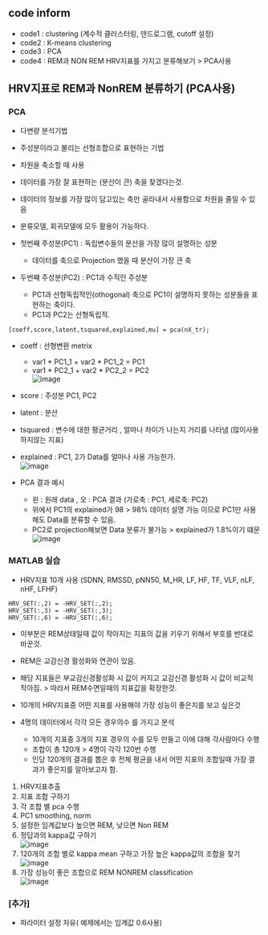 ## code inform
- code1 : clustering (계수적 클러스터링, 덴드로그램, cutoff 설정)
- code2 : K-means clustering
- code3 : PCA
- code4 : REM과 NON REM HRV지표를 가지고 분류해보기 > PCA사용

## HRV지표로 REM과 NonREM 분류하기 (PCA사용)
### PCA 
- 다변량 분석기법
- 주성분이라고 불리는 선형조합으로 표현하는 기법
- 차원을 축소할 때 사용
- 데이터를 가장 잘 표현하는 (분산이 큰) 축을 찾겠다는것.
- 데이터의 정보를 가장 많이 담고있는 축만 골라내서 사용함으로 차원을 줄일 수 있음
- 분류모델, 회귀모델에 모두 활용이 가능하다.

- 첫번째 주성분(PC1) : 독립변수들의 분산을 가장 많이 설명하는 성분
  - 데이터를 축으로 Projection 했을 때 분산이 가장 큰 축
- 두번째 주성분(PC2) : PC1과 수직인 주성분
  - PC1과 선형독립적인(othogonal) 축으로 PC1이 설명하지 못하는 성분들을 표현하는 축이다.
  - PC1과 PC2는 선형독립적. 

```
[coeff,score,latent,tsquared,explained,mu] = pca(nX_tr);
```
- coeff : 선형변환 metrix
  - var1 * PC1_1 + var2 * PC1_2 = PC1
  - var1 * PC2_1 + var2 * PC2_2 = PC2\
  ![image](https://user-images.githubusercontent.com/70633080/121180234-98901e80-c89b-11eb-9349-4e0d443fdd7b.png)
- score : 주성분 PC1, PC2
- latent : 분산
- tsquared : 변수에 대한 평균거리 , 얼마나 차이가 나는지 거리를 나타냄 (많이사용하지않는 지표)
- explained : PC1, 2가 Data를 얼마나 사용 가능한가.\
![image](https://user-images.githubusercontent.com/70633080/121180249-9c23a580-c89b-11eb-9410-1df6b84bf353.png)

- PCA 결과 예시 
  - 왼 : 원래 data , 오 : PCA 결과 (가로축 : PC1, 세로축: PC2)
  - 위에서 PC1의 explained가 98 > 98% 데이터 설명 가능 이므로 PC1만 사용해도 Data를 분류할 수 있음.
  - PC2로 projection해보면 Data 분류가 불가능 > explained가 1.8%이기 떄문
![image](https://user-images.githubusercontent.com/70633080/121180298-ac3b8500-c89b-11eb-8b18-d1cb898e9401.png)


### MATLAB 실습
- HRV지표 10개 사용 (SDNN, RMSSD, pNN50, M_HR, LF, HF, TF, VLF, nLF, nHF, LFHF)
```
HRV_SET(:,2) = -HRV_SET(:,2);
HRV_SET(:,3) = -HRV_SET(:,3);
HRV_SET(:,6) = -HRV_SET(:,6);
```
- 이부분은 REM상태일때 값이 작아지는 지표의 값을 키우기 위해서 부호를 반대로 바꾼것.
- REM은 교감신경 활성화와 연관이 있음.
- 해당 지표들은 부교감신경활성화 시 값이 커지고 교감신경 활성화 시 값이 비교적 작아짐. > 따라서 REM수면일때의 지표값을 확장한것.

- 10개의 HRV지표중 어떤 지표를 사용해야 가장 성능이 좋은지를 보고 싶은것
- 4명의 데이터에서 각각 모든 경우의수 를 가지고 분석
  - 10개의 지표중 3개의 지표 경우의 수를 모두 만들고 이에 대해 각사람마다 수행 
  - 조합이 총 120개 > 4명이 각각 120번 수행
  - 인당 120개의 결과를 뽑은 후 전체 평균을 내서 어떤 지표의 조합일때 가장 결과가 좋은지를 알아보고자 함.

1. HRV지표추출
2. 지표 조합 구하기
3. 각 조합 별 pca 수행
4. PC1 smoothing, norm 
5. 설정한 임계값보다 높으면 REM, 낮으면 Non REM
6. 정답과의 kappa값 구하기\
![image](https://user-images.githubusercontent.com/70633080/121198567-2fb1a200-c8ad-11eb-8986-f2f0507e0a45.png)
7. 120개의 조합 별로 kappa mean 구하고 가장 높은 kappa값의 조합을 찾기\
![image](https://user-images.githubusercontent.com/70633080/121198316-009b3080-c8ad-11eb-9b98-54f6a5af76c6.png)
8. 가장 성능이 좋은 조합으로 REM NONREM classification\
![image](https://user-images.githubusercontent.com/70633080/121198815-64255e00-c8ad-11eb-9170-97247bcdb269.png)

### [추가]
- 파라미터 설정 자유( 예제에서는 임계값 0.6사용)
